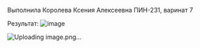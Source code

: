 Выполнила Королева Ксения Алексеевна ПИН-231, варинат 7

Результат:
![image](https://github.com/user-attachments/assets/4bf65890-f1c5-4723-96a6-e37a2fab095e)

![Uploading image.png…]()

